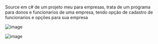 Source em c# de um projeto meu para empresas, trata de um programa para donos e funcionarios de uma empresa, tendo opção de cadastro de funcionarios e opções para sua empresa


![image](https://github.com/MehretDEV/Souce-c-Programa-para-cadastro/assets/117529521/bab2007c-5c11-4d34-abe6-fb04c74d78e5)



![image](https://github.com/MehretDEV/Souce-c-Programa-para-cadastro/assets/117529521/04d82188-6265-45c2-9284-0eb2ec97bbf0)
